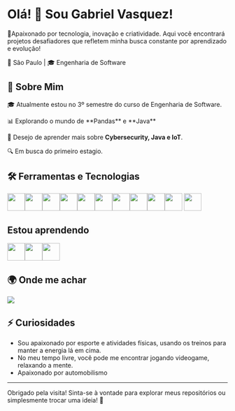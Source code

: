# Olá! 👋 Sou Gabriel Vasquez!

🎯Apaixonado por tecnologia, inovação e criatividade. Aqui você encontrará projetos desafiadores que refletem minha busca constante por aprendizado e evolução!
<p>📍 São Paulo | 🎓 Engenharia de Software</p>

## 🚀 Sobre Mim
<p>🎓 Atualmente estou no 3º semestre do curso de Engenharia de Software.</p> 
<p>📊 Explorando o mundo de **Pandas** e **Java**</p>
<p>🎯 Desejo de aprender mais sobre <strong>Cybersecurity, Java e IoT</strong>.</p>
<p>🔍 Em busca do primeiro estagio.</p>

## 🛠️ Ferramentas e Tecnologias
<img src="https://cdn.jsdelivr.net/gh/devicons/devicon@latest/icons/python/python-original.svg" width="40" height="40"/><img src="https://cdn.jsdelivr.net/gh/devicons/devicon@latest/icons/javascript/javascript-original.svg" width="40" height="40" /><img src="https://cdn.jsdelivr.net/gh/devicons/devicon@latest/icons/cplusplus/cplusplus-original.svg" width="40" height="40" /><img src="https://cdn.jsdelivr.net/gh/devicons/devicon@latest/icons/html5/html5-original.svg" width="40" height="40" /><img src="https://cdn.jsdelivr.net/gh/devicons/devicon@latest/icons/css3/css3-original.svg" width="40" height="40" /><img src="https://cdn.jsdelivr.net/gh/devicons/devicon@latest/icons/react/react-original.svg" width="40" height="40" /><img src="https://cdn.jsdelivr.net/gh/devicons/devicon@latest/icons/nodejs/nodejs-original.svg" width="40" height="40" /><img src="https://cdn.jsdelivr.net/gh/devicons/devicon@latest/icons/bootstrap/bootstrap-original.svg" width="40" height="40" /><img src="https://cdn.jsdelivr.net/gh/devicons/devicon@latest/icons/tailwindcss/tailwindcss-original.svg" width="40" height="40" /><img src="https://cdn.jsdelivr.net/gh/devicons/devicon@latest/icons/git/git-original.svg" width="40" height="40" /> <img src="https://cdn.jsdelivr.net/gh/devicons/devicon@latest/icons/azure/azure-original.svg" width="40" height="40" />

## Estou aprendendo
<img src="https://cdn.jsdelivr.net/gh/devicons/devicon@latest/icons/java/java-plain.svg" width="40" height="40"/><img src="https://cdn.jsdelivr.net/gh/devicons/devicon@latest/icons/pandas/pandas-original-wordmark.svg" width="40" height="40" /><img src="https://cdn.jsdelivr.net/gh/devicons/devicon@latest/icons/azuresqldatabase/azuresqldatabase-original.svg" width="40" height="40" />


## 🌍 Onde me achar
<a href="https://www.linkedin.com/in/seu-usuário-linkedln-aqui" target="_blank"><img loading="lazy" src="https://img.shields.io/badge/-LinkedIn-%230077B5?style=for-the-badge&logo=linkedin&logoColor=white" target="_blank"></a>

## ⚡ Curiosidades
- Sou apaixonado por esporte e atividades físicas, usando os treinos para manter a energia lá em cima.
- No meu tempo livre, você pode me encontrar jogando videogame, relaxando a mente.
- Apaixonado por automobilismo

---

Obrigado pela visita! Sinta-se à vontade para explorar meus repositórios ou simplesmente trocar uma ideia! 🚀
